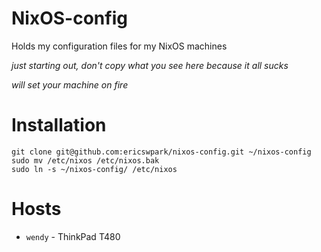 # NixOS-config

Holds my configuration files for my NixOS machines


*just starting out, don't copy what you see here because it all sucks*


*will set your machine on fire*


# Installation


```
git clone git@github.com:ericswpark/nixos-config.git ~/nixos-config
sudo mv /etc/nixos /etc/nixos.bak
sudo ln -s ~/nixos-config/ /etc/nixos
```

# Hosts

- `wendy` - ThinkPad T480


